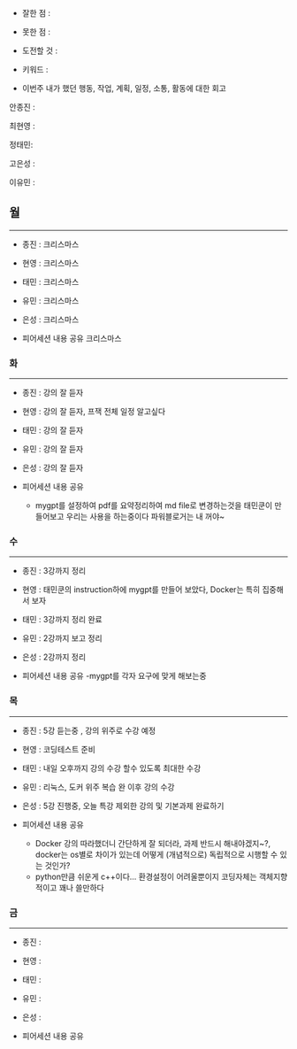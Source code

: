 - 잘한 점 : 

- 못한 점 : 
    
- 도전할 것 : 

- 키워드 : 

- 이번주 내가 했던 행동, 작업, 계획, 일정, 소통, 활동에 대한 회고

안종진 : 

최현영 : 

정태민:  

고은성 : 

이유민 : 

## 월

---

- 종진 : 크리스마스
- 현영 : 크리스마스
- 태민 : 크리스마스
- 유민 : 크리스마스
- 은성 : 크리스마스

- 피어세션 내용 공유
    크리스마스

### 화

---

- 종진 : 강의 잘 듣자 
- 현영 : 강의 잘 듣자, 프잭 전체 일정 알고싶다
- 태민 : 강의 잘 듣자
- 유민 : 강의 잘 듣자
- 은성 : 강의 잘 듣자

- 피어세션 내용 공유
    - mygpt를 설정하여 pdf를 요약정리하여 md file로 변경하는것을 태민쿤이 만들어보고 우리는 사용을 하는중이다 파워블로거는 내 꺼야~

### 수

---

- 종진 : 3강까지 정리
- 현영 : 태민쿤의 instruction하에 mygpt를 만들어 보았다, Docker는 특히 집중해서 보자
- 태민 : 3강까지 정리 완료
- 유민 : 2강까지 보고 정리
- 은성 : 2강까지 정리

- 피어세션 내용 공유
    -mygpt를 각자 요구에 맞게 해보는중

### 목

---

- 종진 : 5강 듣는중 , 강의 위주로 수강 예정
- 현영 : 코딩테스트 준비
- 태민 : 내일 오후까지 강의 수강 할수 있도록 최대한 수강
- 유민 : 리눅스, 도커 위주 복습 완 이후 강의 수강
- 은성 : 5강 진행중, 오늘 특강 제외한 강의 및 기본과제 완료하기

- 피어세션 내용 공유
    - Docker 강의 따라했더니 간단하게 잘 되더라, 과제 반드시 해내야겠지~?, docker는 os별로 차이가 있는데 어떻게 (개념적으로) 독립적으로 시행할 수 있는 것인가?
    - python만큼 쉬운게 c++이다... 환경설정이 어려울뿐이지 코딩자체는 객체지향적이고 꽤나 쓸만하다

### 금

---

- 종진 : 
- 현영 : 
- 태민 : 
- 유민 : 
- 은성 : 

- 피어세션 내용 공유
